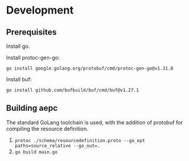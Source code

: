 # Development

## Prerequisites

Install go.

Install protoc-gen-go:

```
go install google.golang.org/protobuf/cmd/protoc-gen-go@v1.31.0
```

Install buf:

```
go install github.com/bufbuild/buf/cmd/buf@v1.27.1
```

## Building aepc

The standard GoLang toolchain is used, with the addition of protobuf for
compiling the resource definition.

1. `protoc ./schema/resourcedefinition.proto --go_opt paths=source_relative --go_out=.`
2. `go build main.go`